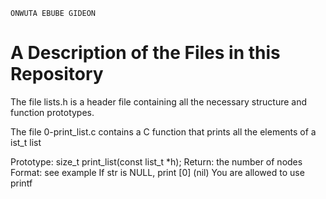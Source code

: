 ```
ONWUTA EBUBE GIDEON
```

# A Description of the Files in this Repository

The file lists.h is a header file containing all the necessary structure and function prototypes.

The file 0-print\_list.c contains a C function that prints all the elements of a ist\_t list

Prototype: size\_t print\_list(const list\_t \*h);
Return: the number of nodes
Format: see example
If str is NULL, print [0] (nil)
You are allowed to use printf

